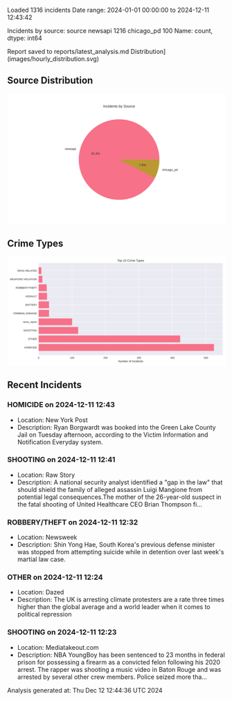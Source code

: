 
Loaded 1316 incidents
Date range: 2024-01-01 00:00:00 to 2024-12-11 12:43:42

Incidents by source:
source
newsapi       1216
chicago_pd     100
Name: count, dtype: int64

Report saved to reports/latest_analysis.md
Distribution](images/hourly_distribution.svg)

## Source Distribution
![Source Distribution](images/source_distribution.svg)

## Crime Types
![Crime Types](images/crime_types.svg)

## Recent Incidents

### HOMICIDE on 2024-12-11 12:43
- Location: New York Post
- Description: Ryan Borgwardt was booked into the Green Lake County Jail on Tuesday afternoon, according to the Victim Information and Notification Everyday system.


### SHOOTING on 2024-12-11 12:41
- Location: Raw Story
- Description: A national security analyst identified a "gap in the law" that should shield the family of alleged assassin Luigi Mangione from potential legal consequences.The mother of the 26-year-old suspect in the fatal shooting of United Healthcare CEO Brian Thompson fi…


### ROBBERY/THEFT on 2024-12-11 12:32
- Location: Newsweek
- Description: Shin Yong Hae, South Korea's previous defense minister was stopped from attempting suicide while in detention over last week's martial law case.


### OTHER on 2024-12-11 12:24
- Location: Dazed
- Description: The UK is arresting climate protesters are a rate three times higher than the global average and a world leader when it comes to political repression


### SHOOTING on 2024-12-11 12:23
- Location: Mediatakeout.com
- Description: NBA YoungBoy has been sentenced to 23 months in federal prison for possessing a firearm as a convicted felon following his 2020 arrest. The rapper was shooting a music video in Baton Rouge and was arrested by several other crew members. Police seized more tha…

Analysis generated at: Thu Dec 12 12:44:36 UTC 2024
